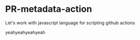 # PR-metadata-action
Let's work with javascript language for scripting github actions

yeahyeahyeahyeah